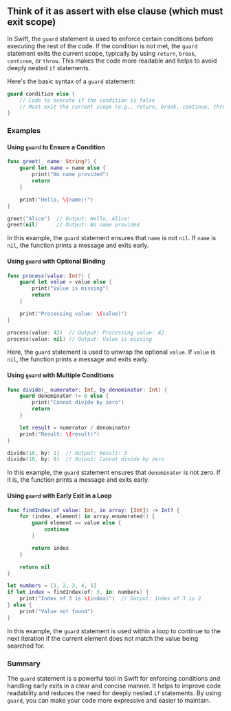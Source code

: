 ## Think of it as assert with else clause (which must exit scope)

In Swift, the `guard` statement is used to enforce certain conditions before executing the rest of the code. If the condition is not met, the `guard` statement exits the current scope, typically by using `return`, `break`, `continue`, or `throw`. This makes the code more readable and helps to avoid deeply nested `if` statements.

Here's the basic syntax of a `guard` statement:

```swift
guard condition else {
    // Code to execute if the condition is false
    // Must exit the current scope (e.g., return, break, continue, throw)
}
```

### Examples

#### Using `guard` to Ensure a Condition

```swift
func greet(_ name: String?) {
    guard let name = name else {
        print("No name provided")
        return
    }

    print("Hello, \(name)!")
}

greet("Alice")  // Output: Hello, Alice!
greet(nil)      // Output: No name provided
```

In this example, the `guard` statement ensures that `name` is not `nil`. If `name` is `nil`, the function prints a message and exits early.

#### Using `guard` with Optional Binding

```swift
func process(value: Int?) {
    guard let value = value else {
        print("Value is missing")
        return
    }

    print("Processing value: \(value)")
}

process(value: 42)  // Output: Processing value: 42
process(value: nil) // Output: Value is missing
```

Here, the `guard` statement is used to unwrap the optional `value`. If `value` is `nil`, the function prints a message and exits early.

#### Using `guard` with Multiple Conditions

```swift
func divide(_ numerator: Int, by denominator: Int) {
    guard denominator != 0 else {
        print("Cannot divide by zero")
        return
    }

    let result = numerator / denominator
    print("Result: \(result)")
}

divide(10, by: 2)  // Output: Result: 5
divide(10, by: 0)  // Output: Cannot divide by zero
```

In this example, the `guard` statement ensures that `denominator` is not zero. If it is, the function prints a message and exits early.

#### Using `guard` with Early Exit in a Loop

```swift
func findIndex(of value: Int, in array: [Int]) -> Int? {
    for (index, element) in array.enumerated() {
        guard element == value else {
            continue
        }

        return index
    }

    return nil
}

let numbers = [1, 2, 3, 4, 5]
if let index = findIndex(of: 3, in: numbers) {
    print("Index of 3 is \(index)")  // Output: Index of 3 is 2
} else {
    print("Value not found")
}
```

In this example, the `guard` statement is used within a loop to continue to the next iteration if the current element does not match the value being searched for.

### Summary

The `guard` statement is a powerful tool in Swift for enforcing conditions and handling early exits in a clear and concise manner. It helps to improve code readability and reduces the need for deeply nested `if` statements. By using `guard`, you can make your code more expressive and easier to maintain.